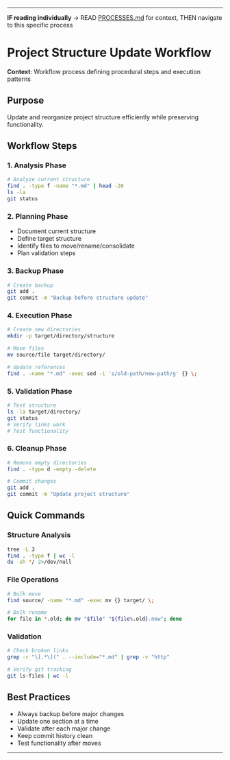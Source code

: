
---

**IF reading individually** → READ [PROCESSES.md](../PROCESSES.md#workflow-processes) for context, THEN navigate to this specific process


# Project Structure Update Workflow

**Context**: Workflow process defining procedural steps and execution patterns



## Purpose
Update and reorganize project structure efficiently while preserving functionality.

## Workflow Steps

### 1. Analysis Phase
```bash
# Analyze current structure
find . -type f -name "*.md" | head -20
ls -la
git status
```

### 2. Planning Phase
- Document current structure
- Define target structure
- Identify files to move/rename/consolidate
- Plan validation steps

### 3. Backup Phase
```bash
# Create backup
git add .
git commit -m "Backup before structure update"
```

### 4. Execution Phase
```bash
# Create new directories
mkdir -p target/directory/structure

# Move files
mv source/file target/directory/

# Update references
find . -name "*.md" -exec sed -i 's/old-path/new-path/g' {} \;
```

### 5. Validation Phase
```bash
# Test structure
ls -la target/directory/
git status
# Verify links work
# Test functionality
```

### 6. Cleanup Phase
```bash
# Remove empty directories
find . -type d -empty -delete

# Commit changes
git add .
git commit -m "Update project structure"
```

## Quick Commands

### Structure Analysis
```bash
tree -L 3
find . -type f | wc -l
du -sh */ 2>/dev/null
```

### File Operations
```bash
# Bulk move
find source/ -name "*.md" -exec mv {} target/ \;

# Bulk rename
for file in *.old; do mv "$file" "${file%.old}.new"; done
```

### Validation
```bash
# Check broken links
grep -r "\[.*\](" . --include="*.md" | grep -v "http"

# Verify git tracking
git ls-files | wc -l
```

## Best Practices
- Always backup before major changes
- Update one section at a time
- Validate after each major change
- Keep commit history clean
- Test functionality after moves

---
